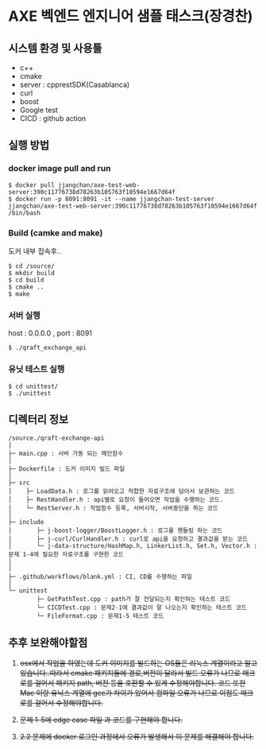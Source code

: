 # AXE 벡엔드 엔지니어 샘플 태스크(장경찬)



## 시스템 환경 및 사용툴

- c++
- cmake
- server : cpprestSDK(Casablanca) 
- curl
- boost
- Google test
- CICD : github action 



## 실행 방법

### docker image pull and run

```shell
$ docker pull jjangchan/axe-test-web-server:390c11776738d78263b105763f10594e1667d64f
$ docker run -p 8091:8091 -it --name jjangchan-test-server jjangchan/axe-test-web-server:390c11776738d78263b105763f10594e1667d64f /bin/bash
```

### Build (camke and make)

도커 내부 접속후..

```shell
$ cd /source/
$ mkdir build
$ cd build
$ cmake ..
$ make
```

### 서버 실행

host : 0.0.0.0 , port : 8091

```shell
$ ./qraft_exchange_api
```



### 유닛 테스트 실행

```shell
$ cd unittest/
$ ./unittest
```



## 디렉터리 정보

```shell
/source./qraft-exchange-api
│ 
├─ main.cpp : 서버 가동 되는 메인함수
│
├─ Dockerfile : 도커 이미지 빌드 파일
│
├─ src
│    ├─ LoadData.h : 로그를 읽어오고 적합한 자료구조에 담아서 보관하는 코드
│    ├─ RestHandler.h : api별로 요청이 들어오면 작업을 수행하는 코드.     
│    └─ RestServer.h : 작업함수 등록, 서버시작, 서버중단을 하는 코드
│     
├─ include
│       ├─ j-boost-logger/BoostLogger.h : 로그를 핸들링 하는 코드
│       ├─ j-curl/CurlHandler.h : curl로 api을 요청하고 결과값을 받는 코드
│       └─ j-data-structure/HashMap.h, LinkerList.h, Set.h, Vector.h : 문제 1-4에 필요한 자료구조를 구현한 코드 
│
│
├─ .github/workflows/blank.yml : CI, CD를 수행하는 파일
│
└─ unittest
        ├─ GetPathTest.cpp : path가 잘 전달되는지 확인하는 테스트 코드
        └─ CICDTest.cpp : 문제2-1에 결과값이 잘 나오는지 확인하는 테스트 코드
        └─ FileFormat.cpp : 문제1-5 테스트 코드
```



## 추후 보완해야할점

1. ~~osx에서 작업을 하였는데 도커 이미지를 빌드하는 OS들은 리눅스 계열이라고 알고있습니다..따라서 cmake 패키지들에 경로,버전이 달라서 빌드 오류가 나므로 매크로를 걸어서 패키지 path, 버전 등을 호환할 수 있게 수정해야합니다. 코드 또한 Mac 이랑 유닉스 계열에 gcc가 차이가 있어서 컴파일 오류가 나므로 이점도 매크로를 걸어서 수정해야합니다.~~  

   
   
2. ~~문제 1-5에 edge case 파일 과 코드를 구현해야 합니다.~~



3. ~~2.2 문제에 docker 로그인 과정에서 오류가 발생해서 이 문제를 해결해야 합니다.~~

